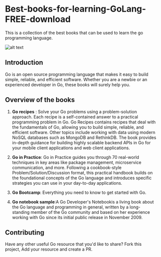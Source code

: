 # Best-books-for-learning-GoLang-FREE-download
This is a collection of the best books that can be used to learn the go programming language.

![alt text](https://cdn-images-1.medium.com/max/1200/0*fyyS1OHEaQ2il8Tg.png "go logo")

## Introduction
Go is an open source programming language that makes it easy to build simple, reliable, and efficient software.
Whether you are a newbie or an experienced developer in Go, these books will surely help you.

## Overview of the books
1. **Go recipes** : Solve your Go problems using a problem-solution approach. Each recipe is a self-contained answer
to a practical programming problem in Go. Go Recipes contains recipes that deal with the fundamentals of Go, 
allowing you to build simple, reliable, and efficient software. Other topics include working with data using modern
NoSQL databases such as MongoDB and RethinkDB. The book provides in-depth guidance for building highly scalable backend
APIs in Go for your mobile client applications and web client applications.

2. **Go in Practice**: Go in Practice guides you through 70 real-world techniques in key areas like package management,
microservice communication, and more. Following a cookbook-style Problem/Solution/Discussion format, this practical handbook 
builds on the foundational concepts of the Go language and introduces specific strategies you can use in your day-to-day applications. 

3. **Go Bootcamp**: Everything you need to know to get started with Go.

4. **Go notebook sample**:A Go Developer's Notebookis a living book about the Go language and programming in general, written by a long-standing 
member of the Go community and based on her experience working with Go since its initial public release in November 2009.

## Contributing
Have any other useful Go resource that you'd like to share? Fork this project, Add your resource and create a PR.
